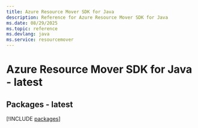```yaml
---
title: Azure Resource Mover SDK for Java
description: Reference for Azure Resource Mover SDK for Java
ms.date: 08/29/2025
ms.topic: reference
ms.devlang: java
ms.service: resourcemover
---
```

# Azure Resource Mover SDK for Java - latest
## Packages - latest
[!INCLUDE [packages](resource-mover-index.md)]